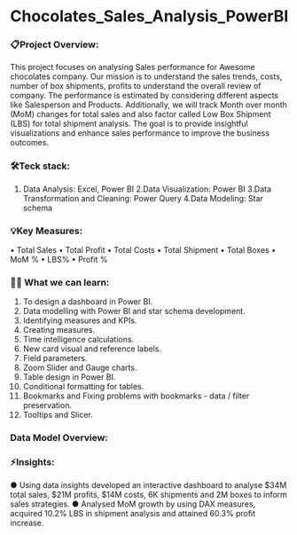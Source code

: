 # Chocolates_Sales_Analysis_PowerBI

### 📋Project Overview:

This project focuses on analysing Sales performance for Awesome chocolates company. 
Our mission is to understand the sales trends, costs, number of box shipments, profits to understand the overall review of company.
The performance is estimated by considering different aspects like Salesperson and Products. 
Additionally, we will track Month over month (MoM) changes for total sales and also factor called Low Box Shipment (LBS) for total shipment analysis. 
The goal is to provide insightful visualizations and enhance sales performance to improve the business outcomes.

### 🛠️Teck stack:

1. Data Analysis: Excel, Power BI
2.Data Visualization: Power BI
3.Data Transformation and Cleaning: Power Query
4.Data Modeling: Star schema

### 💡Key Measures:

•	Total Sales
•	Total Profit
•	Total Costs
•	Total Shipment
•	Total Boxes
•	MoM %
•	LBS%
•	Profit %

### 👩‍💻 What we can learn:

1.	To design a dashboard in Power BI.
2.	 Data modelling with Power BI and star schema development.
3.	 Identifying measures and KPIs. 
4.	 Creating measures.
5.	 Time intelligence calculations.
6.	 New card visual and reference labels. 
7.	 Field parameters.
8.	 Zoom Slider and Gauge charts. 
9.	Table design in Power BI.
10.	Conditional formatting for tables. 
11.	Bookmarks and Fixing problems with bookmarks - data / filter preservation.
12.	Tooltips and Slicer.

### Data Model Overview:
 
### ⚡️Insights:

● Using data insights developed an interactive dashboard to analyse $34M total sales,
$21M profits, $14M costs, 6K shipments and 2M boxes to inform sales strategies.
● Analysed MoM growth by using DAX measures, acquired 10.2% LBS in shipment analysis and attained 60.3% profit increase.
